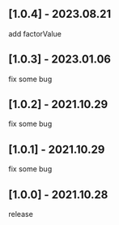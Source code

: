 ## [1.0.4] - 2023.08.21
add factorValue
## [1.0.3] - 2023.01.06

fix some bug
## [1.0.2] - 2021.10.29

fix some bug
## [1.0.1] - 2021.10.29

fix some bug
## [1.0.0] - 2021.10.28

release



